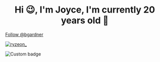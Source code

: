 <h1 align="center">Hi 😉, I'm Joyce, I'm currently 20 years old 🤠</h1>

<p align="left">
  <a href="https://twitter.com/bgardner" class="twitter-follow-button" data-show-count="true" data-size="large">Follow @bgardner</a>

  
 <p align="left"> <a href="https://twitter.com/ryzeon_" target="blank"><img src="https://img.shields.io/twitter/follow/ryzeon_?logo=twitter&style=for-the-badge" alt="ryzeon_" /></a> </p>
<img alt="Custom badge" src="https://img.shields.io/endpoint?color=green&label=DISCORD&logo=discord&style=for-the-badge&url=https%3A%2F%2Fpastebin.com%2Fraw%2FutFANXpk">
